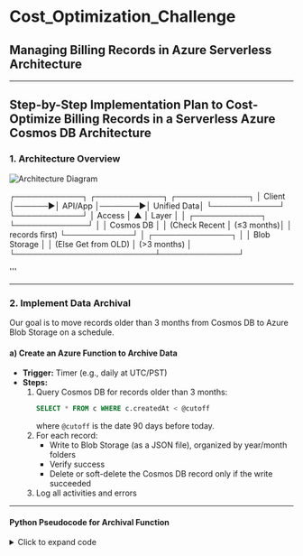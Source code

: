 # Cost_Optimization_Challenge
## Managing Billing Records in Azure Serverless Architecture

---

## Step-by-Step Implementation Plan to Cost-Optimize Billing Records in a Serverless Azure Cosmos DB Architecture

### 1. Architecture Overview

![Architecture Diagram](./architecture.png)




┌────────────┐       ┌────────────┐        ┌─────────────┐
│   Client   │──────▶│   API/App  │───────▶│ Unified Data│
└────────────┘       └────────────┘        │   Access    │
   ▲                                         │  Layer      │
   │                         ┌────────────┐  └─────────────┘
   │                         │ Cosmos DB  │
   │           (Check Recent │ (≤3 months)│
   │          records first) └────────────┘
   │                         ┌──────────────┐
   │                         │ Blob Storage │
   │    (Else Get from OLD)  │ (>3 months)  │
   └─────────────────────────┴──────────────┘

'''




---

### 2. Implement Data Archival

Our goal is to move records older than 3 months from Cosmos DB to Azure Blob Storage on a schedule.

#### a) Create an Azure Function to Archive Data  
- **Trigger:** Timer (e.g., daily at UTC/PST)
- **Steps:**
  1. Query Cosmos DB for records older than 3 months:
     ```sql
     SELECT * FROM c WHERE c.createdAt < @cutoff
     ```
     where `@cutoff` is the date 90 days before today.
  2. For each record:
     - Write to Blob Storage (as a JSON file), organized by year/month folders
     - Verify success
     - Delete or soft-delete the Cosmos DB record only if the write succeeded
  3. Log all activities and errors

---

#### Python Pseudocode for Archival Function

<details>
<summary>Click to expand code</summary>

```python
import datetime
import json
from azure.cosmos import CosmosClient, exceptions
from azure.storage.blob import BlobServiceClient

COSMOS_CONN_STR = "<your_cosmos_connection_string>"
BLOB_CONN_STR = "<your_blob_connection_string>"
DATABASE_NAME = "Billing"
CONTAINER_NAME = "Records"
ARCHIVE_CONTAINER_NAME = "billing-archive"
BATCH_SIZE = 100  # Number of records per batch

def archive_old_billing_records():
    cosmos = CosmosClient(COSMOS_CONN_STR)
    blob_service = BlobServiceClient.from_connection_string(BLOB_CONN_STR)
    db = cosmos.get_database_client(DATABASE_NAME)
    container = db.get_container_client(CONTAINER_NAME)
    archive_container = blob_service.get_container_client(ARCHIVE_CONTAINER_NAME)

    cutoff_date = (datetime.datetime.utcnow() - datetime.timedelta(days=90)).isoformat()
    query = f"SELECT * FROM c WHERE c.createdAt < '{cutoff_date}'"

    try:
        items_iterable = container.query_items(
            query=query, enable_cross_partition_query=True
        )
        batch = []
        for item in items_iterable:
            batch.append(item)
            if len(batch) >= BATCH_SIZE:
                process_batch(batch, archive_container, container)
                batch = []
        if batch:
            process_batch(batch, archive_container, container)

    except exceptions.CosmosHttpResponseError as e:
        print(f"Cosmos DB query error: {e}")
    except Exception as ex:
        print(f"Unexpected error during archival: {ex}")

def process_batch(batch, archive_container, container):
    for record in batch:
        try:
            folder = record.get("createdAt", "")[:7]  # YYYY-MM
            blob_path = f"{folder}/{record['id']}.json"
            archive_container.upload_blob(blob_path, json.dumps(record), overwrite=True)

            # Soft delete (mark as archived)
            record['isArchived'] = True
            container.upsert_item(record)

            # Optional: Hard delete
            # container.delete_item(item=record['id'], partition_key=record['partitionKey'])

            print(f"Archived and soft-deleted record id: {record['id']}")

        except Exception as e:
            print(f"Error processing record id {record['id']}: {e}")

if __name__ == "__main__":
    archive_old_billing_records()

---

### 3. Unified Access Layer

Wrap Cosmos DB and Blob Storage access in a logic layer within your API or Azure Function:

- **On read:**  
  1. Attempt to fetch from Cosmos DB.  
  2. If not found, fetch from Blob Storage.  
  3. Return the record to the client.

- **On write:**  
  1. Always write to Cosmos DB (no logic change).

def get_billing_record(record_id, partition_key):
    try:
        return cosmosdb_client.read_item(record_id, partition_key)
    except cosmosdb_client.exceptions.NotFound:
        folder = determine_folder_based_on_id_logic(record_id)
        blob = blob_client.download_blob(f"{folder}/{record_id}.json")
        return json.loads(blob.readall())


text

---

### 4. Operations

- **Deployment:** Use Azure CLI / Bicep / ARM templates to automate deployment of Functions, storage containers, and schedules.  
- **Code management:** Store functions and API logic in version control with clear documentation.  
- **Monitoring:** Enable Application Insights and Blob Storage logging for real-time monitoring and alerting.  
- **Recovery:** Use soft-delete with grace periods when moving records; regularly test restoring data from Blob Storage back to Cosmos DB.

---

### 5. Handling Edge Cases & Reliability

- If Blob Storage reads are slow, consider using Azure Blob Storage Hot access tier or caching “hot” cold records in-memory.  
- Use Blob Storage soft-delete and versioning to protect against accidental deletions.  
- If users update old archived records, retrieve from Blob, restore into Cosmos DB, then allow the update operation.  
- Run periodic audits (e.g., weekly) to reconcile data consistency between Cosmos DB and Blob Storage.

---

## Summary Table

| Goal                     | Solution Step                          |
|-------------------------|--------------------------------------|
| Simplicity & maintainability | Azure Functions + foldered Blob Storage |
| No downtime / data loss    | Verify-then-delete, retries, logs      |
| No API changes           | Unified access logic layer             |

---

## References

- [Azure Cosmos DB Well-Architected Guidance](https://learn.microsoft.com/en-us/azure/well-architected/service-guides/cosmos-db)

---

